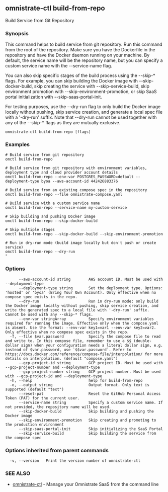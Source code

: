 ## omnistrate-ctl build-from-repo

Build Service from Git Repository

### Synopsis

This command helps to build service from git repository. Run this command from the root of the repository. Make sure you have the Dockerfile in the repository and have the Docker daemon running on your machine. By default, the service name will be the repository name, but you can specify a custom service name with the --service-name flag.

You can also skip specific stages of the build process using the --skip-* flags. For example, you can skip building the Docker image with --skip-docker-build, skip creating the service with --skip-service-build, skip environment promotion with --skip-environment-promotion, or skip SaaS portal initialization with --skip-saas-portal-init.

For testing purposes, use the --dry-run flag to only build the Docker image locally without pushing, skip service creation, and generate a local spec file with a '-dry-run' suffix. Note that --dry-run cannot be used together with any of the --skip-* flags as they are mutually exclusive.

```
omnistrate-ctl build-from-repo [flags]
```

### Examples

```
# Build service from git repository
omctl build-from-repo

# Build service from git repository with environment variables, deployment type and cloud provider account details
omctl build-from-repo --env-var POSTGRES_PASSWORD=default --deployment-type byoa --aws-account-id 442426883376

# Build service from an existing compose spec in the repository
omctl build-from-repo --file omnistrate-compose.yaml

# Build service with a custom service name
omctl build-from-repo --service-name my-custom-service

# Skip building and pushing Docker image
omctl build-from-repo --skip-docker-build

# Skip multiple stages
omctl build-from-repo --skip-docker-build --skip-environment-promotion

# Run in dry-run mode (build image locally but don't push or create service)
omctl build-from-repo --dry-run
"

```

### Options

```
      --aws-account-id string        AWS account ID. Must be used with --deployment-type
      --deployment-type string       Set the deployment type. Options: 'hosted' or 'byoa' (Bring Your Own Account). Only effective when no compose spec exists in the repo.
      --dry-run                      Run in dry-run mode: only build the Docker image locally without pushing, skip service creation, and write the generated spec to a local file with '-dry-run' suffix. Cannot be used with any --skip-* flags.
      --env-var stringArray          Specify environment variables required for running the image. Effective only when the compose.yaml is absent. Use the format: --env-var key1=var1 --env-var key2=var2. Only effective when no compose spec exists in the repo.
  -f, --file $var.password           Specify the compose file to read and write to. In this compose file, remember to use a $$ (double-dollar sign) when your configuration needs a literal dollar sign, e.g. instead of $var.password, use `$$var.password`. Refer to https://docs.docker.com/reference/compose-file/interpolation/ for more details on interpolation. (default "compose.yaml")
      --gcp-project-id string        GCP project ID. Must be used with --gcp-project-number and --deployment-type
      --gcp-project-number string    GCP project number. Must be used with --gcp-project-id and --deployment-type
  -h, --help                         help for build-from-repo
  -o, --output string                Output format. Only text is supported (default "text")
      --reset-pat                    Reset the GitHub Personal Access Token (PAT) for the current user.
      --service-name string          Specify a custom service name. If not provided, the repository name will be used.
      --skip-docker-build            Skip building and pushing the Docker image
      --skip-environment-promotion   Skip creating and promoting to the production environment
      --skip-saas-portal-init        Skip initializing the SaaS Portal
      --skip-service-build           Skip building the service from the compose spec
```

### Options inherited from parent commands

```
  -v, --version   Print the version number of omnistrate-ctl
```

### SEE ALSO

* [omnistrate-ctl](omnistrate-ctl.md)	 - Manage your Omnistrate SaaS from the command line

